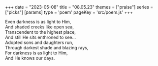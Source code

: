 +++
date = "2023-05-08"
title = "08.05.23"
themes = ["praise"]
series = ["picks"]
[params]
  type = 'poem'
  pageKey = 'src/poem.js'
+++

Even darkness is as light to Him,  
And shaded creeks like open sea,  
Transcendent to the highest place,  
And still He sits enthroned to see...  
Adopted sons and daughters run,  
Through darkest shade and blazing rays,  
For darkness is as light to Him,  
And He knows our days.
